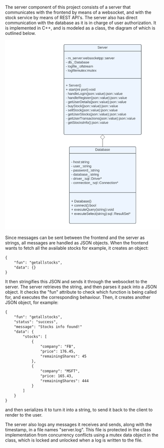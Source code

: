 The server component of this project consists of a server that communicates with the frontend by means of a websocket, and with the stock service by means of REST API's. The server also has direct communication with the database as it is in charge of user authorization. It is implemented in C++, and is modeled as a class, the diagram of which is outlined below.

![](../assets/ServerClassDiagram.png)


Since messages can be sent between the frontend and the server as strings, all messages are handled as JSON objects. When the frontend wants to fetch all the available stocks for example, it creates an object:

```
{
	"fun": "getallstocks",
	"data": {}
}
```

It then stringifies this JSON and sends it through the websocket to the server. The server retrieves the string, and then parses it pack into a JSON object. It checks the "fun" attribute to check which function is being called for, and executes the corresponding behaviour. Then, it creates another JSON object, for example:

```
{
	"fun": "getallstocks",
	"status": "success",
	"message": "Stocks info found!"
	"data": {
		"stocks": [
			{
				"company": "FB",
				"price": 176.45,
				"remainingShares": 45
			},
			{
				"company": "MSFT",
				"price: 165.43,
				"remainingShares": 444
			}
		]
	}
}
```

and then serializes it to turn it into a string, to send it back to the client to render to the user.

The server also logs any messages it receives and sends, along with the timestamp, in a file names "server.log". This file is protected in the class implementation from concurrency conflicts using a mutex data object in the class, which is locked and unlocked when a log is written to the file.